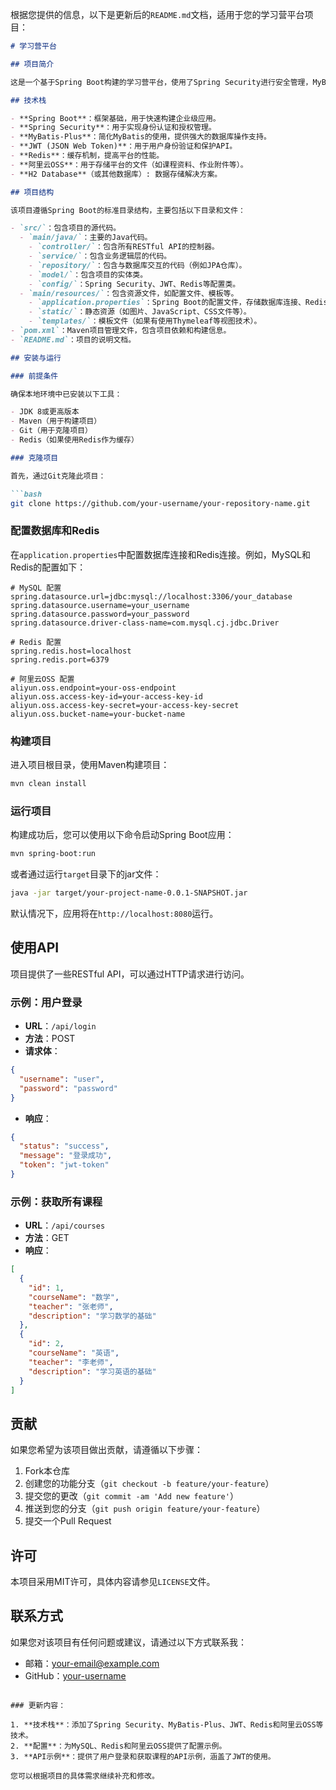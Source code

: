 根据您提供的信息，以下是更新后的`README.md`文档，适用于您的学习营平台项目：

```markdown
# 学习营平台

## 项目简介

这是一个基于Spring Boot构建的学习营平台，使用了Spring Security进行安全管理，MyBatis-Plus进行数据库操作，JWT进行身份验证，Redis实现缓存，阿里云OSS用于文件存储。平台提供用户管理、课程选择、作业布置等功能，旨在为学习者提供一个高效的学习环境。

## 技术栈

- **Spring Boot**：框架基础，用于快速构建企业级应用。
- **Spring Security**：用于实现身份认证和授权管理。
- **MyBatis-Plus**：简化MyBatis的使用，提供强大的数据库操作支持。
- **JWT (JSON Web Token)**：用于用户身份验证和保护API。
- **Redis**：缓存机制，提高平台的性能。
- **阿里云OSS**：用于存储平台的文件（如课程资料、作业附件等）。
- **H2 Database**（或其他数据库）: 数据存储解决方案。

## 项目结构

该项目遵循Spring Boot的标准目录结构，主要包括以下目录和文件：

- `src/`：包含项目的源代码。
  - `main/java/`：主要的Java代码。
    - `controller/`：包含所有RESTful API的控制器。
    - `service/`：包含业务逻辑层的代码。
    - `repository/`：包含与数据库交互的代码（例如JPA仓库）。
    - `model/`：包含项目的实体类。
    - `config/`：Spring Security、JWT、Redis等配置类。
  - `main/resources/`：包含资源文件，如配置文件、模板等。
    - `application.properties`：Spring Boot的配置文件，存储数据库连接、Redis、阿里云OSS等信息。
    - `static/`：静态资源（如图片、JavaScript、CSS文件等）。
    - `templates/`：模板文件（如果有使用Thymeleaf等视图技术）。
- `pom.xml`：Maven项目管理文件，包含项目依赖和构建信息。
- `README.md`：项目的说明文档。

## 安装与运行

### 前提条件

确保本地环境中已安装以下工具：

- JDK 8或更高版本
- Maven（用于构建项目）
- Git（用于克隆项目）
- Redis（如果使用Redis作为缓存）

### 克隆项目

首先，通过Git克隆此项目：

```bash
git clone https://github.com/your-username/your-repository-name.git
```

### 配置数据库和Redis

在`application.properties`中配置数据库连接和Redis连接。例如，MySQL和Redis的配置如下：

```properties
# MySQL 配置
spring.datasource.url=jdbc:mysql://localhost:3306/your_database
spring.datasource.username=your_username
spring.datasource.password=your_password
spring.datasource.driver-class-name=com.mysql.cj.jdbc.Driver

# Redis 配置
spring.redis.host=localhost
spring.redis.port=6379

# 阿里云OSS 配置
aliyun.oss.endpoint=your-oss-endpoint
aliyun.oss.access-key-id=your-access-key-id
aliyun.oss.access-key-secret=your-access-key-secret
aliyun.oss.bucket-name=your-bucket-name
```

### 构建项目

进入项目根目录，使用Maven构建项目：

```bash
mvn clean install
```

### 运行项目

构建成功后，您可以使用以下命令启动Spring Boot应用：

```bash
mvn spring-boot:run
```

或者通过运行`target`目录下的jar文件：

```bash
java -jar target/your-project-name-0.0.1-SNAPSHOT.jar
```

默认情况下，应用将在`http://localhost:8080`运行。

## 使用API

项目提供了一些RESTful API，可以通过HTTP请求进行访问。

### 示例：用户登录

- **URL**：`/api/login`
- **方法**：POST
- **请求体**：

```json
{
  "username": "user",
  "password": "password"
}
```

- **响应**：

```json
{
  "status": "success",
  "message": "登录成功",
  "token": "jwt-token"
}
```

### 示例：获取所有课程

- **URL**：`/api/courses`
- **方法**：GET
- **响应**：

```json
[
  {
    "id": 1,
    "courseName": "数学",
    "teacher": "张老师",
    "description": "学习数学的基础"
  },
  {
    "id": 2,
    "courseName": "英语",
    "teacher": "李老师",
    "description": "学习英语的基础"
  }
]
```

## 贡献

如果您希望为该项目做出贡献，请遵循以下步骤：

1. Fork本仓库
2. 创建您的功能分支（`git checkout -b feature/your-feature`）
3. 提交您的更改（`git commit -am 'Add new feature'`）
4. 推送到您的分支（`git push origin feature/your-feature`）
5. 提交一个Pull Request

## 许可

本项目采用MIT许可，具体内容请参见`LICENSE`文件。

## 联系方式

如果您对该项目有任何问题或建议，请通过以下方式联系我：

- 邮箱：your-email@example.com
- GitHub：[your-username](https://github.com/your-username)
```

### 更新内容：

1. **技术栈**：添加了Spring Security、MyBatis-Plus、JWT、Redis和阿里云OSS等技术。
2. **配置**：为MySQL、Redis和阿里云OSS提供了配置示例。
3. **API示例**：提供了用户登录和获取课程的API示例，涵盖了JWT的使用。

您可以根据项目的具体需求继续补充和修改。
